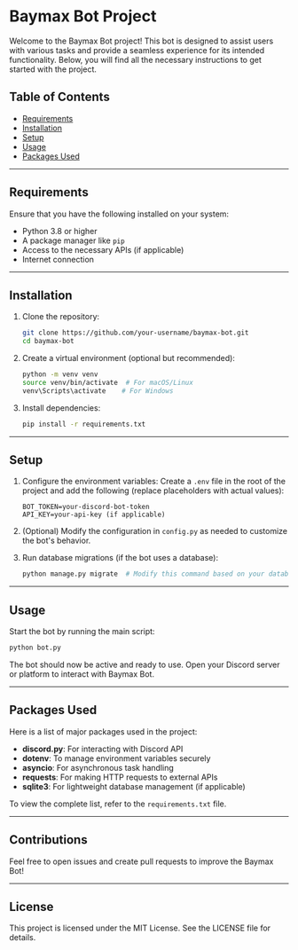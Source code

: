 # Baymax Bot Project

Welcome to the Baymax Bot project! This bot is designed to assist users with various tasks and provide a seamless experience for its intended functionality. Below, you will find all the necessary instructions to get started with the project.

## Table of Contents
- [Requirements](#requirements)
- [Installation](#installation)
- [Setup](#setup)
- [Usage](#usage)
- [Packages Used](#packages-used)

---

## Requirements
Ensure that you have the following installed on your system:
- Python 3.8 or higher
- A package manager like `pip`
- Access to the necessary APIs (if applicable)
- Internet connection

---

## Installation

1. Clone the repository:
   ```bash
   git clone https://github.com/your-username/baymax-bot.git
   cd baymax-bot
   ```

2. Create a virtual environment (optional but recommended):
   ```bash
   python -m venv venv
   source venv/bin/activate  # For macOS/Linux
   venv\Scripts\activate    # For Windows
   ```

3. Install dependencies:
   ```bash
   pip install -r requirements.txt
   ```

---

## Setup

1. Configure the environment variables:
   Create a `.env` file in the root of the project and add the following (replace placeholders with actual values):
   ```env
   BOT_TOKEN=your-discord-bot-token
   API_KEY=your-api-key (if applicable)
   ```

2. (Optional) Modify the configuration in `config.py` as needed to customize the bot's behavior.

3. Run database migrations (if the bot uses a database):
   ```bash
   python manage.py migrate  # Modify this command based on your database setup
   ```

---

## Usage

Start the bot by running the main script:
```bash
python bot.py
```

The bot should now be active and ready to use. Open your Discord server or platform to interact with Baymax Bot.

---

## Packages Used
Here is a list of major packages used in the project:
- **discord.py**: For interacting with Discord API
- **dotenv**: To manage environment variables securely
- **asyncio**: For asynchronous task handling
- **requests**: For making HTTP requests to external APIs
- **sqlite3**: For lightweight database management (if applicable)

To view the complete list, refer to the `requirements.txt` file.

---

## Contributions
Feel free to open issues and create pull requests to improve the Baymax Bot!

---

## License
This project is licensed under the MIT License. See the LICENSE file for details.
